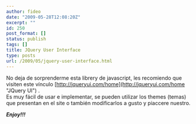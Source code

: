 ```yaml
---
author: fideo
date: "2009-05-28T12:08:20Z"
excerpt: ""
id: 250
post_format: []
status: publish
tags: []
title: JQuery User Interface
type: posts
url: /2009/05/jquery-user-interface.html
---
```

No deja de sorprenderme esta librery de javascript, les recomiendo que visiten este vínculo [http://jqueryui.com/home](http://jqueryui.com/home "JQuery UI") .  
Es muy fácil de usar e implementar, se pueden utilizar los themes (temas) que presentan en el site o también modificarlos a gusto y piaccere nuestro.

***Enjoy!!!***
